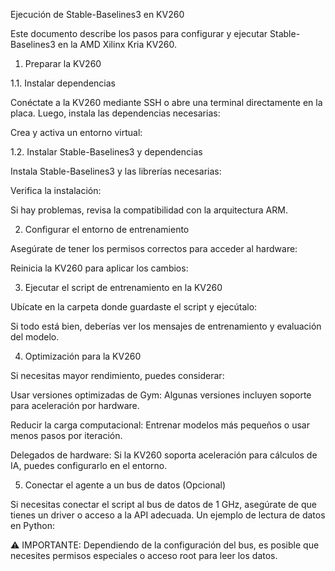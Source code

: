 Ejecución de Stable-Baselines3 en KV260

Este documento describe los pasos para configurar y ejecutar Stable-Baselines3 en la AMD Xilinx Kria KV260.

1. Preparar la KV260

1.1. Instalar dependencias

Conéctate a la KV260 mediante SSH o abre una terminal directamente en la placa. Luego, instala las dependencias necesarias:

Crea y activa un entorno virtual:

1.2. Instalar Stable-Baselines3 y dependencias

Instala Stable-Baselines3 y las librerías necesarias:

Verifica la instalación:

Si hay problemas, revisa la compatibilidad con la arquitectura ARM.

2. Configurar el entorno de entrenamiento

Asegúrate de tener los permisos correctos para acceder al hardware:

Reinicia la KV260 para aplicar los cambios:

3. Ejecutar el script de entrenamiento en la KV260

Ubícate en la carpeta donde guardaste el script y ejecútalo:

Si todo está bien, deberías ver los mensajes de entrenamiento y evaluación del modelo.

4. Optimización para la KV260

Si necesitas mayor rendimiento, puedes considerar:

Usar versiones optimizadas de Gym: Algunas versiones incluyen soporte para aceleración por hardware.

Reducir la carga computacional: Entrenar modelos más pequeños o usar menos pasos por iteración.

Delegados de hardware: Si la KV260 soporta aceleración para cálculos de IA, puedes configurarlo en el entorno.

5. Conectar el agente a un bus de datos (Opcional)

Si necesitas conectar el script al bus de datos de 1 GHz, asegúrate de que tienes un driver o acceso a la API adecuada. Un ejemplo de lectura de datos en Python:

⚠️ IMPORTANTE: Dependiendo de la configuración del bus, es posible que necesites permisos especiales o acceso root para leer los datos.